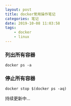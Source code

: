 ```yaml
---
layout: post
title: docker常用操作笔记
categories: 笔记
date: 2019-10-08 11:03:58
tags:
    - docker
    - linux
---
```

### 列出所有容器
```shell
docker ps -a
```

### 停止所有容器
```shell
docker stop $(docker ps -aq)
```
<!--more-->

持续更新中...
